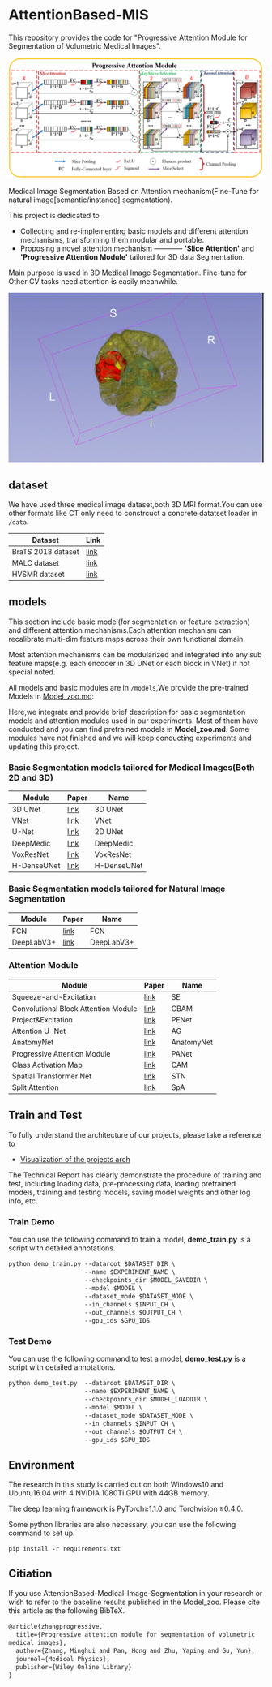 # AttentionBased-MIS
This repository provides the code for "Progressive Attention Module for Segmentation of Volumetric Medical Images". 

![PAM](./sources/PAM.png)

Medical Image Segmentation Based on Attention mechanism(Fine-Tune for natural image[semantic/instance] segmentation).

This project is dedicated to 
- Collecting and re-implementing basic models and different attention mechanisms, transforming them modular and portable.
- Proposing  a novel attention mechanism ———— **'Slice Attention'** and **'Progressive Attention Module'** tailored for 3D data Segmentation.

Main purpose is used in 3D Medical Image Segmentation. Fine-tune for Other CV tasks need attention is easily meanwhile.

![image](./sources/BraTSSegmentation.gif)

## dataset
We have used three medical image dataset,both 3D MRI format.You can use other formats like CT only need to constrcuct a concrete datatset loader
in `/data`.

| Dataset | Link |
| ------------- | ------------- |
|BraTS 2018 dataset | [link](https://www.med.upenn.edu/sbia/brats2018/data.html)|
|MALC    dataset| [link](http://www.neuromorphometrics.com/2012_MICCAI_Challenge_Data.html)|
|HVSMR   dataset| [link](http://segchd.csail.mit.edu/)|


## models
This section include basic model(for segmentation or feature extraction) and different attention mechanisms.Each attention mechanism 
can recalibrate multi-dim feature maps across their own functional domain.

Most attention mechanisms can be modularized and integrated into any sub feature maps(e.g. each encoder in 3D UNet or each block in VNet) 
if not special noted.

All models and basic modules are in `/models`,We provide the pre-trained Models in [Model_zoo.md](Model_zoo.md):

Here,we integrate and provide brief description for basic segmentation models and attention modules used in our experiments. 
Most of them have conducted and you can find pretrained models in **Model_zoo.md**. 
Some modules have not finished and we will keep conducting experiments and updating this project.

### Basic Segmentation models tailored for Medical Images(Both 2D and 3D)

| Module | Paper | Name |
| ------------- | ------------- | ------------- | 
| 3D UNet | [link](https://arxiv.org/pdf/1606.06650.pdf) | 3D UNet |
| VNet | [link](https://arxiv.org/pdf/1606.04797.pdf) | VNet |
| U-Net | [link](https://arxiv.org/pdf/1505.04597.pdf) | 2D UNet |
| DeepMedic | [link](https://www.sciencedirect.com/science/article/pii/S1361841516301839) | DeepMedic |
| VoxResNet | [link](https://arxiv.org/pdf/1608.05895.pdf) | VoxResNet |
| H-DenseUNet | [link](https://arxiv.org/pdf/1709.07330.pdf) | H-DenseUNet |

### Basic Segmentation models tailored for Natural Image Segmentation

| Module | Paper | Name |
| ------------- | ------------- | ------------- | 
| FCN | [link](https://arxiv.org/pdf/1411.4038.pdf) | FCN |
| DeepLabV3+ | [link](https://arxiv.org/pdf/1802.02611.pdf) | DeepLabV3+ |


### Attention Module

| Module | Paper | Name |
| ------------- | ------------- | ------------- | 
| Squeeze-and-Excitation | [link](http://www.robots.ox.ac.uk:5000/~vgg/publications/2018/Hu18/hu18.pdf) | SE |
| Convolutional Block Attention Module | [link](https://eccv2018.org/openaccess/content_ECCV_2018/papers/Sanghyun_Woo_Convolutional_Block_Attention_ECCV_2018_paper.pdf) | CBAM |
| Project&Excitation | [link](https://arxiv.org/pdf/1906.04649.pdf) | PENet |
| Attention U-Net | [link](https://arxiv.org/pdf/1804.03999.pdf) | AG |
| AnatomyNet | [link](https://arxiv.org/abs/1808.05238) | AnatomyNet |
| Progressive Attention Module | [link](https://aapm.onlinelibrary.wiley.com/doi/10.1002/mp.15369) | PANet |
| Class Activation Map | [link](http://cnnlocalization.csail.mit.edu/Zhou_Learning_Deep_Features_CVPR_2016_paper.pdf) | CAM |
| Spatial Transformer Net | [link](http://papers.nips.cc/paper/5854-spatial-transformer-networks.pdf) | STN |
| Split Attention | [link](https://arxiv.org/pdf/2004.08955.pdf) | SpA |


## Train and Test 

To fully understand the architecture of our projects, please take a reference to 
- [Visualization of the projects arch](./sources/project%20arch.PNG)

The Technical Report has clearly demonstrate the procedure of training and test, including loading data, pre-processing data,
loading pretrained models,  training and testing models, saving model weights and other log info, etc.

### Train Demo
You can use the following command to train a model, **demo_train.py** is a script with detailed annotations.

```
python demo_train.py --dataroot $DATASET_DIR \
                     --name $EXPERIMENT_NAME \
                     --checkpoints_dir $MODEL_SAVEDIR \
                     --model $MODEL \
                     --dataset_mode $DATASET_MODE \
                     --in_channels $INPUT_CH \
                     --out_channels $OUTPUT_CH \
                     --gpu_ids $GPU_IDS
```

### Test Demo
You can use the following command to test a model, **demo_test.py** is a script with detailed annotations.

```
python demo_test.py  --dataroot $DATASET_DIR \
                     --name $EXPERIMENT_NAME \
                     --checkpoints_dir $MODEL_LOADDIR \
                     --model $MODEL \
                     --dataset_mode $DATASET_MODE \
                     --in_channels $INPUT_CH \
                     --out_channels $OUTPUT_CH \
                     --gpu_ids $GPU_IDS
```

## Environment
The research in this study is carried out on both Windows10 and Ubuntu16.04 with 4 NVIDIA 1080Ti GPU with 44GB memory.

The deep learning framework is PyTorch≥1.1.0 and Torchvision ≥0.4.0.

Some python libraries are also necessary, you can use the following command to set up.

```
pip install -r requirements.txt
```


## Citiation
If you use AttentionBased-Medical-Image-Segmentation in your research or wish to refer to the baseline results published in the Model_zoo.
Please cite this article as the following BibTeX.
```
@article{zhangprogressive,
  title={Progressive attention module for segmentation of volumetric medical images},
  author={Zhang, Minghui and Pan, Hong and Zhu, Yaping and Gu, Yun},
  journal={Medical Physics},
  publisher={Wiley Online Library}
}
```
